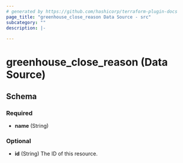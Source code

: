 ```yaml
---
# generated by https://github.com/hashicorp/terraform-plugin-docs
page_title: "greenhouse_close_reason Data Source - src"
subcategory: ""
description: |-
  
---
```


# greenhouse_close_reason (Data Source)





<!-- schema generated by tfplugindocs -->
## Schema

### Required

- **name** (String)

### Optional

- **id** (String) The ID of this resource.


